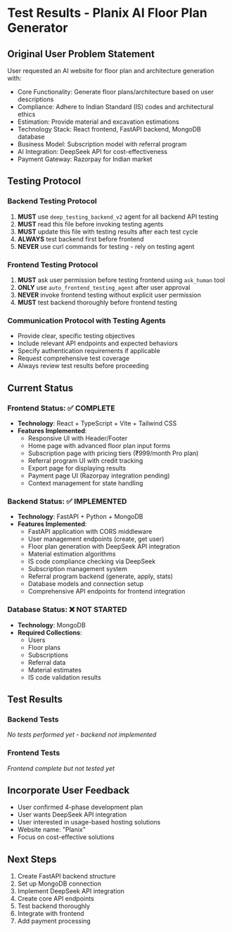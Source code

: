 # Test Results - Planix AI Floor Plan Generator

## Original User Problem Statement
User requested an AI website for floor plan and architecture generation with:
- Core Functionality: Generate floor plans/architecture based on user descriptions
- Compliance: Adhere to Indian Standard (IS) codes and architectural ethics
- Estimation: Provide material and excavation estimations
- Technology Stack: React frontend, FastAPI backend, MongoDB database
- Business Model: Subscription model with referral program
- AI Integration: DeepSeek API for cost-effectiveness
- Payment Gateway: Razorpay for Indian market

## Testing Protocol

### Backend Testing Protocol
1. **MUST** use `deep_testing_backend_v2` agent for all backend API testing
2. **MUST** read this file before invoking testing agents
3. **MUST** update this file with testing results after each test cycle
4. **ALWAYS** test backend first before frontend
5. **NEVER** use curl commands for testing - rely on testing agent

### Frontend Testing Protocol
1. **MUST** ask user permission before testing frontend using `ask_human` tool
2. **ONLY** use `auto_frontend_testing_agent` after user approval
3. **NEVER** invoke frontend testing without explicit user permission
4. **MUST** test backend thoroughly before frontend testing

### Communication Protocol with Testing Agents
- Provide clear, specific testing objectives
- Include relevant API endpoints and expected behaviors
- Specify authentication requirements if applicable
- Request comprehensive test coverage
- Always review test results before proceeding

## Current Status

### Frontend Status: ✅ COMPLETE
- **Technology**: React + TypeScript + Vite + Tailwind CSS
- **Features Implemented**:
  - Responsive UI with Header/Footer
  - Home page with advanced floor plan input forms
  - Subscription page with pricing tiers (₹999/month Pro plan)
  - Referral program UI with credit tracking
  - Export page for displaying results
  - Payment page UI (Razorpay integration pending)
  - Context management for state handling

### Backend Status: ✅ IMPLEMENTED
- **Technology**: FastAPI + Python + MongoDB
- **Features Implemented**:
  - FastAPI application with CORS middleware
  - User management endpoints (create, get user)
  - Floor plan generation with DeepSeek API integration
  - Material estimation algorithms
  - IS code compliance checking via DeepSeek
  - Subscription management system
  - Referral program backend (generate, apply, stats)
  - Database models and connection setup
  - Comprehensive API endpoints for frontend integration

### Database Status: ❌ NOT STARTED
- **Technology**: MongoDB
- **Required Collections**:
  - Users
  - Floor plans
  - Subscriptions
  - Referral data
  - Material estimates
  - IS code validation results

## Test Results

### Backend Tests
*No tests performed yet - backend not implemented*

### Frontend Tests
*Frontend complete but not tested yet*

## Incorporate User Feedback
- User confirmed 4-phase development plan
- User wants DeepSeek API integration
- User interested in usage-based hosting solutions
- Website name: "Planix"
- Focus on cost-effective solutions

## Next Steps
1. Create FastAPI backend structure
2. Set up MongoDB connection
3. Implement DeepSeek API integration
4. Create core API endpoints
5. Test backend thoroughly
6. Integrate with frontend
7. Add payment processing